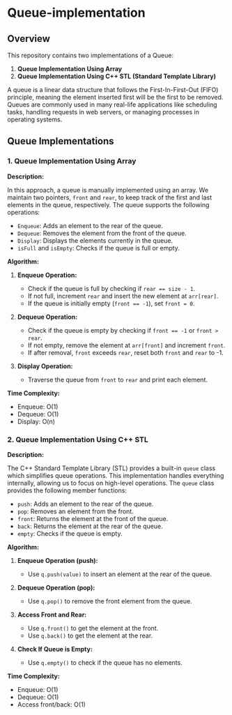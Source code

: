 # Queue-implementation

## Overview

This repository contains two implementations of a Queue:
1. **Queue Implementation Using Array**
2. **Queue Implementation Using C++ STL (Standard Template Library)**

A queue is a linear data structure that follows the First-In-First-Out (FIFO) principle, meaning the element inserted first will be the first to be removed. Queues are commonly used in many real-life applications like scheduling tasks, handling requests in web servers, or managing processes in operating systems.

## Queue Implementations

### 1. Queue Implementation Using Array

**Description:**

In this approach, a queue is manually implemented using an array. We maintain two pointers, `front` and `rear`, to keep track of the first and last elements in the queue, respectively. The queue supports the following operations:
- `Enqueue`: Adds an element to the rear of the queue.
- `Dequeue`: Removes the element from the front of the queue.
- `Display`: Displays the elements currently in the queue.
- `isFull` and `isEmpty`: Checks if the queue is full or empty.

**Algorithm:**

1. **Enqueue Operation:**
   - Check if the queue is full by checking if `rear == size - 1`.
   - If not full, increment `rear` and insert the new element at `arr[rear]`.
   - If the queue is initially empty (`front == -1`), set `front = 0`.

2. **Dequeue Operation:**
   - Check if the queue is empty by checking if `front == -1` or `front > rear`.
   - If not empty, remove the element at `arr[front]` and increment `front`.
   - If after removal, `front` exceeds `rear`, reset both `front` and `rear` to -1.

3. **Display Operation:**
   - Traverse the queue from `front` to `rear` and print each element.

**Time Complexity:**
- Enqueue: O(1)
- Dequeue: O(1)
- Display: O(n)

### 2. Queue Implementation Using C++ STL

**Description:**

The C++ Standard Template Library (STL) provides a built-in `queue` class which simplifies queue operations. This implementation handles everything internally, allowing us to focus on high-level operations. The `queue` class provides the following member functions:
- `push`: Adds an element to the rear of the queue.
- `pop`: Removes an element from the front.
- `front`: Returns the element at the front of the queue.
- `back`: Returns the element at the rear of the queue.
- `empty`: Checks if the queue is empty.

**Algorithm:**

1. **Enqueue Operation (push):**
   - Use `q.push(value)` to insert an element at the rear of the queue.

2. **Dequeue Operation (pop):**
   - Use `q.pop()` to remove the front element from the queue.

3. **Access Front and Rear:**
   - Use `q.front()` to get the element at the front.
   - Use `q.back()` to get the element at the rear.

4. **Check If Queue is Empty:**
   - Use `q.empty()` to check if the queue has no elements.

**Time Complexity:**
- Enqueue: O(1)
- Dequeue: O(1)
- Access front/back: O(1)
